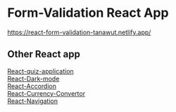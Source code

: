 # Form-Validation React App

https://react-form-validation-tanawut.netlify.app/

## Other React app
[React-quiz-application](https://github.com/Josephsavesafe/React-quiz-application)\
[React-Dark-mode ](https://github.com/Josephsavesafe/React-quiz-application)\
[React-Accordion](https://github.com/Josephsavesafe/React-quiz-application)\
[React-Currency-Convertor ](https://github.com/Josephsavesafe/React-quiz-application)\
[React-Navigation ](https://github.com/Josephsavesafe/React-quiz-application)


